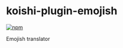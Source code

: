 # koishi-plugin-emojish

[![npm](https://img.shields.io/npm/v/koishi-plugin-emojish?style=flat-square)](https://www.npmjs.com/package/koishi-plugin-emojish)

Emojish translator
